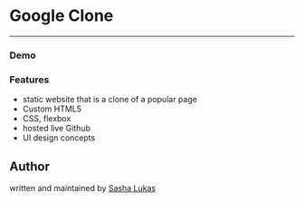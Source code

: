 # Google Clone #
--------------------

### Demo ###

### Features ###
- static website that is a clone of a popular page
- Custom HTML5 
- CSS, flexbox
- hosted live Github
- UI design concepts

## Author ##
written and maintained by [Sasha Lukas](https://sashalukas.netlify.app/>)

